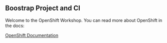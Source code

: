 ## Boostrap Project and CI

Welcome to the OpenShift Workshop. You can read more about OpenShift 
in the docs:

 [OpenShift Documentation]({{OPENSHIFT_DOCS_BASE}})

